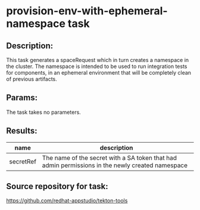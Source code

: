 # provision-env-with-ephemeral-namespace task

## Description:
This task generates a spaceRequest which in turn creates a namespace in the cluster.
The namespace is intended to be used to run integration tests for components, in
an ephemeral environment that will be completely clean of previous artifacts.


## Params:

The task takes no parameters.


## Results:

| name       | description                                                             |
|-------------------|------------------------------------------------------------------|
| secretRef  | The name of the secret with a SA token that had admin permissions in the newly created namespace |


## Source repository for task:
https://github.com/redhat-appstudio/tekton-tools


